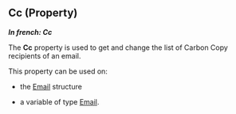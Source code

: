 
## Cc (Property)

***In french: Cc***
	

<a name="XUse"></a>
<a name="Use"></a>
<a name="description"></a>
The **Cc** property is used to get and change the list of Carbon Copy recipients of an email. 

This property can be used on:

- the [Email](../WDLang3/3032029.md) structure

- a variable of type [Email](../WDLang3/1000018713.md). 




